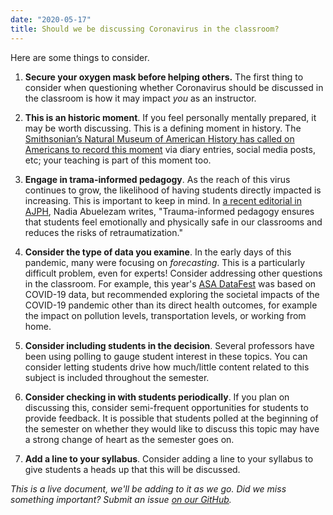 ```yaml
---
date: "2020-05-17"
title: Should we be discussing Coronavirus in the classroom?
---
```


Here are some things to consider. 

1. **Secure your oxygen mask before helping others.** The first thing to consider when questioning whether Coronavirus should be discussed in the classroom is how it may impact _you_ as an instructor. 

2. **This is an historic moment**. If you feel personally mentally prepared, it may be worth discussing. This is a defining moment in history. The [Smithsonian’s Natural Museum of American History has called on Americans to record this moment](https://www.nytimes.com/2020/04/15/us/coronavirus-pandemic-historians-archive.html) via diary entries, social media posts, etc; your teaching is part of this moment too.

3. **Engage in trama-informed pedagogy**. As the reach of this virus continues to grow, the likelihood of having students directly impacted is increasing. This is important to keep in mind. In [a recent editorial in AJPH](https://ajph.aphapublications.org/doi/pdf/10.2105/AJPH.2020.305710), Nadia Abuelezam writes, "Trauma-informed pedagogy ensures that students feel emotionally and physically safe in our classrooms and reduces the risks of retraumatization."

4. **Consider the type of data you examine**. In the early days of this pandemic, many were focusing on _forecasting_. This is a particularly difficult problem, even for experts! Consider addressing other questions in the classroom. For example, this year's [ASA DataFest](https://datafest-edi.github.io/web/) was based on COVID-19 data, but recommended exploring the societal impacts of the COVID-19 pandemic other than its direct health outcomes, for example the impact on pollution levels, transportation levels, or working from home.

5. **Consider including students in the decision**. Several professors have been using polling to gauge student interest in these topics. You can consider letting students drive how much/little content related to this subject is included throughout the semester.

6. **Consider checking in with students periodically**. If you plan on discussing this, consider semi-frequent opportunities for students to provide feedback. It is possible that students polled at the beginning of the semester on whether they would like to discuss this topic may have a strong change of heart as the semester goes on.

7. **Add a line to your syllabus**. Consider adding a line to your syllabus to give students a heads up that this will be discussed. 

_This is a live document, we'll be adding to it as we go. Did we miss something important? Submit an issue [on our GitHub](https://github.com/LucyMcGowan/teaching-in-coronavirus-era/issues)._

